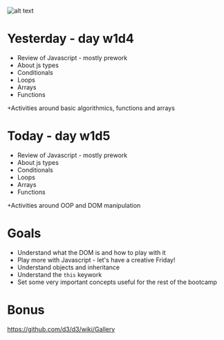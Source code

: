 ![alt text](https://github.com/webmad1019-1/day3_advanced-selectors-positioning-full-layout/blob/master/img/logo2.png?raw "")

# Yesterday - day w1d4

* Review of Javascript - mostly prework
* About js types
* Conditionals
* Loops
* Arrays
* Functions

+Activities around basic algorithmics, functions and arrays

# Today - day w1d5

* Review of Javascript - mostly prework
* About js types
* Conditionals
* Loops
* Arrays
* Functions

+Activities around OOP and DOM manipulation

# Goals

* Understand what the DOM is and how to play with it
* Play more with Javascript - let's have a creative Friday!
* Understand objects and inheritance
* Understand the `this` keywork
* Set some very important concepts useful for the rest of the bootcamp

# Bonus

https://github.com/d3/d3/wiki/Gallery